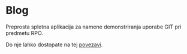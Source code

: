 # Blog

Preprosta spletna aplikacija za namene demonstriranja uporabe GIT pri predmetu RPO.

Do nje lahko dostopate na tej [povezavi](https://github.com/matico3/blog/).
